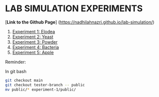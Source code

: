 # LAB SIMULATION EXPERIMENTS

[**Link to the Github Page**] (https://nadhilahnazri.github.io/lab-simulation/)


1. [Experiment 1: Elodea](experiment-1)
2. [Experiment 2: Yeast](experiment-2)
3. [Experiment 3: Powder](experiment-3)
4. [Experiment 4: Bacteria](experiment-4)
5. [Experiment 5: Apple](experiment-5)

Reminder:

In git bash

```bash
git checkout main
git checkout tester-branch -- public
mv public/* experiment-1/public/
```
